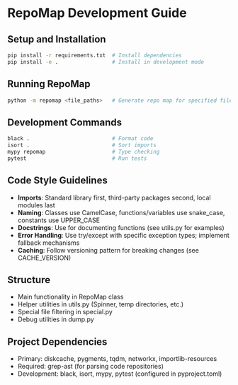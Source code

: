 # RepoMap Development Guide

## Setup and Installation
```bash
pip install -r requirements.txt  # Install dependencies
pip install -e .                 # Install in development mode
```

## Running RepoMap
```bash
python -m repomap <file_paths>   # Generate repo map for specified files
```

## Development Commands
```bash
black .                          # Format code
isort .                          # Sort imports
mypy repomap                     # Type checking
pytest                           # Run tests
```

## Code Style Guidelines
- **Imports**: Standard library first, third-party packages second, local modules last
- **Naming**: Classes use CamelCase, functions/variables use snake_case, constants use UPPER_CASE
- **Docstrings**: Use for documenting functions (see utils.py for examples)
- **Error Handling**: Use try/except with specific exception types; implement fallback mechanisms
- **Caching**: Follow versioning pattern for breaking changes (see CACHE_VERSION)

## Structure
- Main functionality in RepoMap class
- Helper utilities in utils.py (Spinner, temp directories, etc.)
- Special file filtering in special.py
- Debug utilities in dump.py

## Project Dependencies
- Primary: diskcache, pygments, tqdm, networkx, importlib-resources
- Required: grep-ast (for parsing code repositories)
- Development: black, isort, mypy, pytest (configured in pyproject.toml)